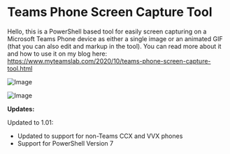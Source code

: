 # Teams Phone Screen Capture Tool

Hello, this is a PowerShell based tool for easily screen capturing on a Microsoft Teams Phone device as either a single image or an animated GIF (that you can also edit and markup in the tool). You can read more about it and how to use it on my blog here: https://www.myteamslab.com/2020/10/teams-phone-screen-capture-tool.html

![Image](https://github.com/jamescussen/TeamsPhoneScreenCaptureTool/raw/main/ScreenCapture.png)

![Image](https://github.com/jamescussen/TeamsPhoneScreenCaptureTool/raw/main/GifEditingStudio-sm.png)

**Updates:**

Updated to 1.01:
  - Updated to support for non-Teams CCX and VVX phones
  - Support for PowerShell Version 7
  
  
